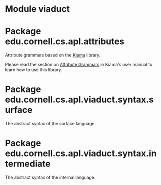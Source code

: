 # Module viaduct

# Package edu.cornell.cs.apl.attributes

Attribute grammars based on the [Kiama](https://bitbucket.org/inkytonik/kiama) library.

Please read the section on
[Attribute Grammars](https://bitbucket.org/inkytonik/kiama/src/master/wiki/Attribution.md)
in Kiama's user manual to learn how to use this library.

# Package edu.cornell.cs.apl.viaduct.syntax.surface

The abstract syntax of the surface language.

# Package edu.cornell.cs.apl.viaduct.syntax.intermediate

The abstract syntax of the internal language.
